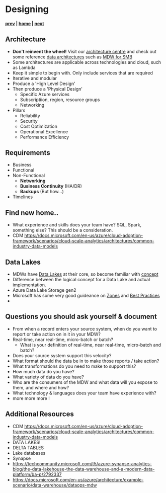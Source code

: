 # Designing

#### [prev](./introduction.md) | [home](./readme.md)  | [next](./building.md)


## Architecture
* **Don't reinvent the wheel!** Visit our [architecture centre](https://docs.microsoft.com/en-us/azure/architecture/) and check out some reference [data architectures](https://docs.microsoft.com/en-us/azure/architecture/data-guide/) such as [MDW for SMB](https://docs.microsoft.com/en-us/azure/architecture/example-scenario/data/small-medium-data-warehouse)
* Some architectures are applicable across technologies and cloud, such as Lambda
* Keep it simple to begin with. Only include services that are required
* Iterative and modular
* Produce a 'High Level Design'
* Then produce a 'Physical Design'
   * Specific Azure services
   * Subscriptiion, region, resource groups 
   * Networking
* Pillars
   * Reliability
   * Security
   * Cost Optimization
   * Operational Excellence
   * Performance Efficiency

## Requirements
   * Business
   * Functional
   * Non-Functional
      * **Networking**
      * **Business Continuity** (HA/DR)
      * **Backups** (But how...)
   * Timelines

## Find new home..
* What experience and skills does your team have? SQL, Spark, something else? This should be a consideration.
* CDM https://docs.microsoft.com/en-us/azure/cloud-adoption-framework/scenarios/cloud-scale-analytics/architectures/common-industry-data-models

## Data Lakes
* MDWs have [Data Lakes](https://azure.microsoft.com/en-us/overview/what-is-a-data-lake/) at their core, so become familiar with [concept](https://docs.microsoft.com/en-us/azure/architecture/data-guide/scenarios/data-lake)
* Difference between the logical concept for a Data Lake and actual implementation.
* Azure Data Lake Storage gen2
* Microsoft has some very good guideance on [Zones](https://docs.microsoft.com/en-us/azure/cloud-adoption-framework/scenarios/cloud-scale-analytics/best-practices/data-lake-zones) and [Best Practices](https://docs.microsoft.com/en-us/azure/storage/blobs/data-lake-storage-best-practices)
* 

## Questions you should ask yourself & document
* From when a record enters your source system, when do you want to report or take action on in it in your MDW?
* Real-time, near real-time, micro-batch or batch?
   * What is your definition of real-time, near real-time, micro-batch and batch?
* Does your source system support this velocity?
* What format should the data be in to make those reports / take action?
* What transformations do you need to make to support this?
* How much data do you have?
* What variety of data do you have?
* Who are the consumers of the MDW and what data will you expose to them, and where and how?
* What technology & languages does your team have experience with?
* more more more !

## Additional Resources
- CDM https://docs.microsoft.com/en-us/azure/cloud-adoption-framework/scenarios/cloud-scale-analytics/architectures/common-industry-data-models
- DATA LAKES!
- DELTA TABLES
- Lake databases
- Synapse
- https://techcommunity.microsoft.com/t5/azure-synapse-analytics-blog/the-data-lakehouse-the-data-warehouse-and-a-modern-data-platform/ba-p/2792337
- https://docs.microsoft.com/en-us/azure/architecture/example-scenario/data-warehouse/dataops-mdw


